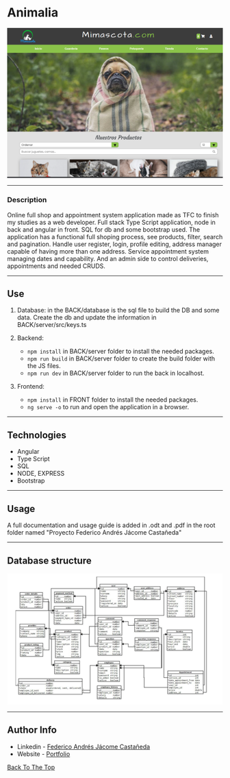 # Animalia

![Project Image](./main_img.png)

---

### Description
Online full shop and appointment system application made as TFC to finish my studies as a web developer.
Full stack Type Script application, node in back and angular in front. SQL for db and some bootstrap used.
The application has a functional full shoping process, see products, filter, search and pagination. Handle user register, login, profile editing, address manager capable of having more than one address. Service appointment system managing dates and capability.
And an admin side to control deliveries, appointments and needed CRUDS.


---

## Use

1. Database: in the BACK/database is the sql file to build the DB and some data. Create the db and update the information in BACK/server/src/keys.ts

2. Backend:
    * ```npm install``` in BACK/server folder to install the needed packages.
    * ```npm run build``` in BACK/server folder to create the build folder with the JS files.
    * ```npm run dev``` in BACK/server folder to run the back in localhost.

3. Frontend:
    * ```npm install``` in FRONT folder to install the needed packages.
    * ```ng serve -o``` to run and open the application in a browser.
---

## Technologies

- Angular
- Type Script
- SQL
- NODE, EXPRESS
- Bootstrap


---

## Usage

A full documentation and usage guide is added in .odt and .pdf in the root folder named "Proyecto Federico Andrés Jácome Castañeda"

---

## Database structure
![Project Image](./database_structure.png)

---

## Author Info

- Linkedin - [Federico Andrés Jácome Castañeda](https://www.linkedin.com/in/federicojacome/)
- Website - [Portfolio](https://federocky.github.io/PersonalWeb/)

[Back To The Top](#read-me-template)
